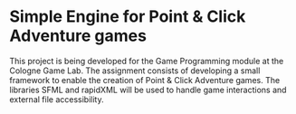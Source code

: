 # Simple Engine for Point & Click Adventure games

This project is being developed for the Game Programming module at the Cologne Game Lab. The assignment consists of developing a small framework to enable the creation of Point & Click Adventure games. The libraries SFML and rapidXML will be used to handle game interactions and external file accessibility.